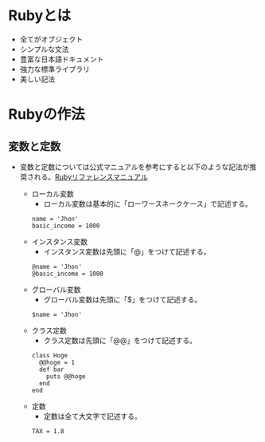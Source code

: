 # Rubyとは

- 全てがオブジェクト
- シンプルな文法
- 豊富な日本語ドキュメント
- 強力な標準ライブラリ
- 美しい記法

# Rubyの作法

## 変数と定数

- 変数と定数については公式マニュアルを参考にすると以下のような記法が推奨される。[Rubyリファレンスマニュアル](https://docs.ruby-lang.org/ja/latest/doc/spec=2fvariables.html)

  - ローカル変数
    - ローカル変数は基本的に「ローワースネークケース」で記述する。
    ```
    name = 'Jhon'
    basic_income = 1000
    ```
  - インスタンス変数
    - インスタンス変数は先頭に「@」をつけて記述する。
    ```
    @name = 'Jhon'
    @basic_income = 1000
    ```
  - グローバル変数
    - グローバル変数は先頭に「$」をつけて記述する。
    ```
    $name = 'Jhon'
    ``` 
  - クラス定数
    - クラス定数は先頭に「@@」をつけて記述する。
    ```
    class Hoge
      @@hoge = 1
      def bar
        puts @@hoge
      end
    end
    ```
  - 定数
    - 定数は全て大文字で記述する。
    ```
    TAX = 1.8
    ```
